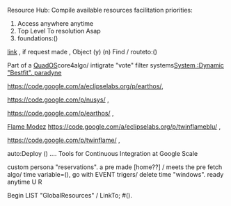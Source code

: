 Resource Hub: Compile available resources facilitation
priorities:
1. Access anywhere anytime
2. Top Level To resolution Asap
3. foundations:()

[link](missing.md) , if request made , Object (y) (n) Find / routeto:()

Part of a [QuadOS](QuadOS.md)core4algo/ intigrate "vote" filter systems[System :Dynamic "Bestfit". paradyne](.md)

https://code.google.com/a/eclipselabs.org/p/earthos/,

https://code.google.com/p/nusys/ ,

https://code.google.com/p/earthos/ ,


[Flame Modez](Twin.md)
https://code.google.com/a/eclipselabs.org/p/twinflameblu/ ,

https://code.google.com/p/twinflame/ ,


auto:Deploy () .... Tools for Continuous Integration at Google Scale

custom persona "reservations". a pre made [home??] / meets the pre fetch algo/ time variable=(),
go with EVENT trigers/ delete time "windows". ready anytime U R


Begin LIST "GlobalResources" / LinkTo; #().